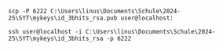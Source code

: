 `scp -P 6222 C:\Users\linus\Documents\Schule\2024-25\SYT\mykeys\id_3bhits_rsa.pub user@localhost:`

`ssh user@localhost -i C:\Users\linus\Documents\Schule\2024-25\SYT\mykeys\id_3bhits_rsa -p 6222`
